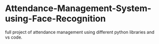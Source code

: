 # Attendance-Management-System-using-Face-Recognition
full project of attendance management using different python libraries and vs code.
